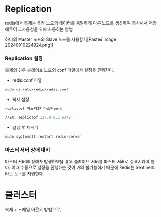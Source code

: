 # Replication
redis에서 복제는 특정 노드의 데이터를 동일하게 다른 노드를 생성하여 복사해서 저장해두어 고가용성을 위해 사용하는 방법

하나의 Master 노드와 Slave 노드를 사용함
![[Pasted image 20240910224924.png]]

### Replication 설정

복제의 경우 슬레이브 노드의 conf 파일에서 설정을 진행한다.

- redis.conf 파일
```bash
sudo vi /etc/redis/redis.conf
```
- 복제 설정
```scheme
replicaof 마스터IP 마스터port

//EX. replicaof 127.0.0.1 6379
```
    
- 설정 후 재시작
```bash
sudo systemctl restart redis-server
```
### 마스터 서버 장애 대비
마스터 서버에 장애가 발생하였을 경우 슬레이브 서버를 마스터 서버로 승격시켜야 한다.
이때 수동으로 설정을 진행하는 것이 거의 불가능하기 때문에 Redis는 Sentinel이라는 도구를 지원한다.
# 클러스터
복제 + 스케일 아웃의 방법으로, 